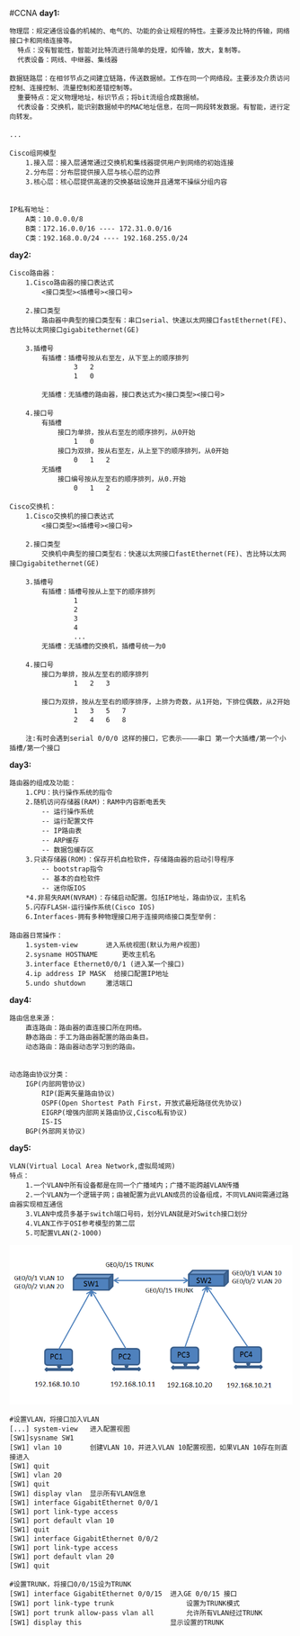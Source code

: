 #CCNA
**day1:**

	物理层：规定通信设备的机械的、电气的、功能的会让规程的特性。主要涉及比特的传输，网络接口卡和网络连接等。
	  特点：没有智能性，智能对比特流进行简单的处理，如传输，放大，复制等。
	  代表设备：网线、中继器、集线器
  
    数据链路层：在相邻节点之间建立链路，传送数据帧。工作在同一个网络段。主要涉及介质访问控制、连接控制、流量控制和差错控制等。
	  重要特点：定义物理地址，标识节点；将bit流组合成数据帧。
	  代表设备：交换机，能识别数据帧中的MAC地址信息，在同一网段转发数据。有智能，进行定向转发。

	...

	Cisco组网模型
		1.接入层：接入层通常通过交换机和集线器提供用户到网络的初始连接
		2.分布层：分布层提供接入层与核心层的边界
		3.核心层：核心层提供高速的交换基础设施并且通常不操纵分组内容

	
	IP私有地址：
		A类：10.0.0.0/8
		B类：172.16.0.0/16 ---- 172.31.0.0/16
		C类：192.168.0.0/24 ---- 192.168.255.0/24
    	  
**day2:**

	Cisco路由器：
		1.Cisco路由器的接口表达式
			<接口类型><插槽号><接口号>
		
		2.接口类型
			路由器中典型的接口类型有：串口serial、快速以太网接口fastEthernet(FE)、吉比特以太网接口gigabitethernet(GE)
		
		3.插槽号
			有插槽：插槽号按从右至左，从下至上的顺序排列
					3	2
					1	0
			
			无插槽：无插槽的路由器，接口表达式为<接口类型><接口号>
		
		4.接口号
			有插槽
				接口为单排，按从右至左的顺序排列，从0开始
					1	0
				接口为双排，按从右至左，从上至下的顺序排列，从0开始
					0	1	2
			无插槽
				接口编号按从左至右的顺序排列，从0.开始
					0	1	2

	Cisco交换机：
		1.Cisco交换机的接口表达式 
			<接口类型><插槽号><接口号>

		2.接口类型
			交换机中典型的接口类型右：快速以太网接口fastEthernet(FE)、吉比特以太网接口gigabitethernet(GE)

		3.插槽号
			有插槽：插槽号按从上至下的顺序排列
					1
					2
					3
					4
					...
			无插槽：无插槽的交换机，插槽号统一为0
		
		4.接口号
			接口为单排，按从左至右的顺序排列
					1	2	3

			接口为双排，按从左至右的顺序排序，上排为奇数，从1开始，下排位偶数，从2开始
					1	3	5	7
					2	4	6	8
				
		注:有时会遇到serial 0/0/0 这样的接口，它表示————串口 第一个大插槽/第一个小插槽/第一个接口

**day3:**

	路由器的组成及功能：
		1.CPU：执行操作系统的指令
		2.随机访问存储器(RAM)：RAM中内容断电丢失
			-- 运行操作系统
			-- 运行配置文件
			-- IP路由表
			-- ARP缓存
			-- 数据包缓存区
		3.只读存储器(ROM)：保存开机自检软件，存储路由器的启动引导程序
			-- bootstrap指令
			-- 基本的自检软件
			-- 迷你版IOS
		*4.非易失RAM(NVRAM)：存储启动配置。包括IP地址，路由协议，主机名
		5.闪存FLASH-运行操作系统(Cisco IOS)
		6.Interfaces-拥有多种物理接口用于连接网络接口类型举例：

	路由器日常操作：
		1.system-view		进入系统视图(默认为用户视图)
		2.sysname HOSTNAME  	更改主机名
		3.interface Ethernet0/0/1 (进入某一个接口)
		4.ip address IP MASK  给接口配置IP地址
		5.undo shutdown		激活端口

	

**day4:**

	路由信息来源：
		直连路由：路由器的直连接口所在网络。
		静态路由：手工为路由器配置的路由条目。
		动态路由：路由器动态学习到的路由。

	
	动态路由协议分类：
		IGP(内部网管协议)
			RIP(距离矢量路由协议)
			OSPF(Open Shortest Path First，开放式最短路径优先协议)
			EIGRP(增强内部网关路由协议,Cisco私有协议)
			IS-IS
		BGP(外部网关协议)

**day5:**

	VLAN(Virtual Local Area Network,虚拟局域网)
	特点：
		1.一个VLAN中所有设备都是在同一个广播域内；广播不能跨越VLAN传播
		2.一个VLAN为一个逻辑子网；由被配置为此VLAN成员的设备组成，不同VLAN间需通过路由器实现相互通信
		3.VLAN中成员多基于switch端口号码，划分VLAN就是对Switch接口划分
		4.VLAN工作于OSI参考模型的第二层
		5.可配置VLAN(2-1000)

![](./network/1.png)

	#设置VLAN，将接口加入VLAN
	[...] system-view	进入配置视图
	[SW1]sysname SW1
	[SW1] vlan 10		创建VLAN 10，并进入VLAN 10配置视图，如果VLAN 10存在则直接进入
	[SW1] quit
	[SW1] vlan 20
	[SW1] quit
	[SW1] display vlan	显示所有VLAN信息
	[SW1] interface GigabitEthernet 0/0/1	
	[SW1] port link-type access	
	[SW1] port default vlan 10
	[SW1] quit
	[SW1] interface GigabitEthernet 0/0/2
	[SW1] port link-type access	
	[SW1] port default vlan 20
	[SW1] quit

	#设置TRUNK，将接口0/0/15设为TRUNK
	[SW1] interface GigabitEthernet 0/0/15	进入GE 0/0/15 接口
	[SW1] port link-type trunk					设置为TRUNK模式
	[SW1] port trunk allow-pass vlan all		允许所有VLAN经过TRUNK
	[SW1] display this 						显示设置的TRUNK





		
		
	









	
			 